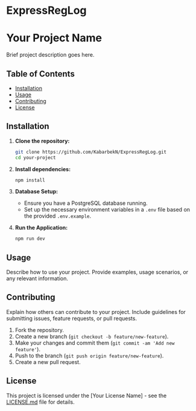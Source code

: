 # ExpressRegLog
# Your Project Name

Brief project description goes here.

## Table of Contents
- [Installation](#installation)
- [Usage](#usage)
- [Contributing](#contributing)
- [License](#license)

## Installation

1. **Clone the repository:**
    ```bash
    git clone https://github.com/KabarbekN/ExpressRegLog.git
    cd your-project
    ```

2. **Install dependencies:**
    ```bash
    npm install
    ```

3. **Database Setup:**
    - Ensure you have a PostgreSQL database running.
    - Set up the necessary environment variables in a `.env` file based on the provided `.env.example`.

4. **Run the Application:**
    ```bash
    npm run dev
    ```

## Usage

Describe how to use your project. Provide examples, usage scenarios, or any relevant information.

## Contributing

Explain how others can contribute to your project. Include guidelines for submitting issues, feature requests, or pull requests.

1. Fork the repository.
2. Create a new branch (`git checkout -b feature/new-feature`).
3. Make your changes and commit them (`git commit -am 'Add new feature'`).
4. Push to the branch (`git push origin feature/new-feature`).
5. Create a new pull request.

## License

This project is licensed under the [Your License Name] - see the [LICENSE.md](LICENSE.md) file for details.
